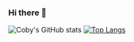 ### Hi there 👋
![Coby's GitHub stats](https://github-readme-stats.vercel.app/api?username=cobyshin-nsuslab&show_icons=true&theme=radical)
[![Top Langs](https://github-readme-stats.vercel.app/api/top-langs/?username=cobyshin-nsuslab&layout=compact)](https://github.com/cobyshin-nsuslab)
<!--
**cobyshin-nsuslab/cobyshin-nsuslab** is a ✨ _special_ ✨ repository because its `README.md` (this file) appears on your GitHub profile.

Here are some ideas to get you started:

- 🔭 I’m currently working on ...
- 🌱 I’m currently learning ...
- 👯 I’m looking to collaborate on ...
- 🤔 I’m looking for help with ...
- 💬 Ask me about ...
- 📫 How to reach me: ...
- 😄 Pronouns: ...
- ⚡ Fun fact: ...
-->
